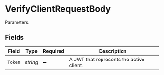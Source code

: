# VerifyClientRequestBody

Parameters.


## Fields

| Field                                    | Type                                     | Required                                 | Description                              |
| ---------------------------------------- | ---------------------------------------- | ---------------------------------------- | ---------------------------------------- |
| `Token`                                  | *string*                                 | :heavy_minus_sign:                       | A JWT that represents the active client. |
